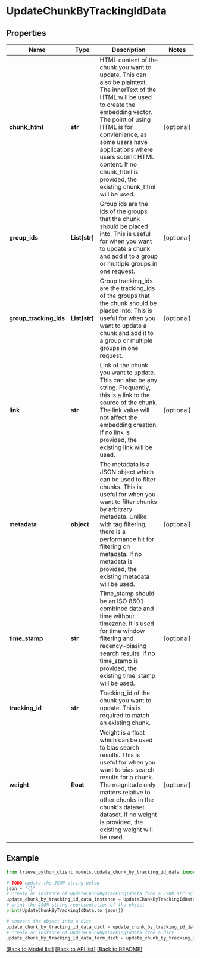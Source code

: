 # UpdateChunkByTrackingIdData


## Properties

Name | Type | Description | Notes
------------ | ------------- | ------------- | -------------
**chunk_html** | **str** | HTML content of the chunk you want to update. This can also be plaintext. The innerText of the HTML will be used to create the embedding vector. The point of using HTML is for convienience, as some users have applications where users submit HTML content. If no chunk_html is provided, the existing chunk_html will be used. | [optional] 
**group_ids** | **List[str]** | Group ids are the ids of the groups that the chunk should be placed into. This is useful for when you want to update a chunk and add it to a group or multiple groups in one request. | [optional] 
**group_tracking_ids** | **List[str]** | Group tracking_ids are the tracking_ids of the groups that the chunk should be placed into. This is useful for when you want to update a chunk and add it to a group or multiple groups in one request. | [optional] 
**link** | **str** | Link of the chunk you want to update. This can also be any string. Frequently, this is a link to the source of the chunk. The link value will not affect the embedding creation. If no link is provided, the existing link will be used. | [optional] 
**metadata** | **object** | The metadata is a JSON object which can be used to filter chunks. This is useful for when you want to filter chunks by arbitrary metadata. Unlike with tag filtering, there is a performance hit for filtering on metadata. If no metadata is provided, the existing metadata will be used. | [optional] 
**time_stamp** | **str** | Time_stamp should be an ISO 8601 combined date and time without timezone. It is used for time window filtering and recency-biasing search results. If no time_stamp is provided, the existing time_stamp will be used. | [optional] 
**tracking_id** | **str** | Tracking_id of the chunk you want to update. This is required to match an existing chunk. | 
**weight** | **float** | Weight is a float which can be used to bias search results. This is useful for when you want to bias search results for a chunk. The magnitude only matters relative to other chunks in the chunk&#39;s dataset dataset. If no weight is provided, the existing weight will be used. | [optional] 

## Example

```python
from trieve_python_client.models.update_chunk_by_tracking_id_data import UpdateChunkByTrackingIdData

# TODO update the JSON string below
json = "{}"
# create an instance of UpdateChunkByTrackingIdData from a JSON string
update_chunk_by_tracking_id_data_instance = UpdateChunkByTrackingIdData.from_json(json)
# print the JSON string representation of the object
print(UpdateChunkByTrackingIdData.to_json())

# convert the object into a dict
update_chunk_by_tracking_id_data_dict = update_chunk_by_tracking_id_data_instance.to_dict()
# create an instance of UpdateChunkByTrackingIdData from a dict
update_chunk_by_tracking_id_data_form_dict = update_chunk_by_tracking_id_data.from_dict(update_chunk_by_tracking_id_data_dict)
```
[[Back to Model list]](../README.md#documentation-for-models) [[Back to API list]](../README.md#documentation-for-api-endpoints) [[Back to README]](../README.md)


